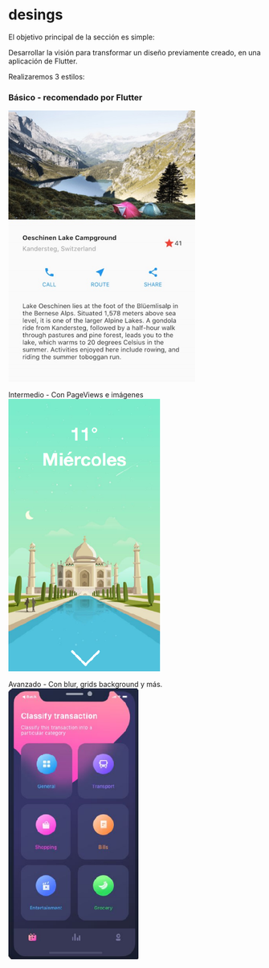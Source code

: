 # desings

El objetivo principal de la sección es simple:

Desarrollar la visión para transformar un diseño previamente creado, en una aplicación de Flutter.


Realizaremos 3 estilos:

### Básico - recomendado por Flutter
![Diseño Basico](screens/pantalla1.png)

Intermedio - Con PageViews e imágenes
![Diseño Intermedio](screens/pantalla2.png)

Avanzado - Con blur, grids background y más.
![Diseño Avanzado](screens/pantalla3.png)
